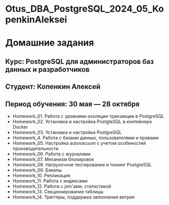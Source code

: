 # Otus_DBA_PostgreSQL_2024_05_KopenkinAleksei
# Домашние задания
## Курс:  PostgreSQL для администраторов баз данных и разработчиков
## Студент: Копенкин Алексей
## Период обучения: 30 мая — 28 октября

* Homework_01. Работа с уровнями изоляции транзакции в PostgreSQL
* Homework_02. Установка и настройка PostgteSQL в контейнере Docker
* Homework_03. Установка и настройка PostgreSQL
* Homework_4. Работа с базами данных, пользователями и правами
* Homework_05. Настройка autovacuum с учетом особеностей производительности
* Homework_06. Работа с журналами
* Homework_07. Механизм блокировок
* Homework_08. Нагрузочное тестирование и тюнинг PostgreSQL
* Homework_09. Бэкапы
* Homework_10. Репликация
* Homework_11. Работа с индексами
* Homework_12. Работа с join'ами, статистикой
* Homework_13. Секционирование таблицы
* Homework_14. Триггеры, поддержка заполнения витрин
	
